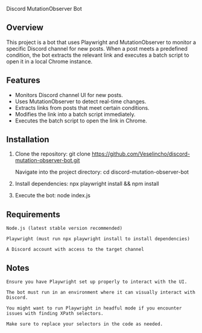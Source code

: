 Discord MutationObserver Bot

## Overview
This project is a bot that uses Playwright and MutationObserver to monitor a specific Discord channel for new posts. When a post meets a predefined condition, the bot extracts the relevant link and executes a batch script to open it in a local Chrome instance.



## Features
- Monitors Discord channel UI for new posts.
- Uses MutationObserver to detect real-time changes.
- Extracts links from posts that meet certain conditions.
- Modifies the link into a batch script immediately.
- Executes the batch script to open the link in Chrome.



## Installation

1. Clone the repository:
   git clone https://github.com/Veselincho/discord-mutation-observer-bot.git
   
    Navigate into the project directory:
    cd discord-mutation-observer-bot


2. Install dependencies:
    npx playwright install && npm install


3. Execute the bot:
    node index.js


 


## Requirements

    Node.js (latest stable version recommended)

    Playwright (must run npx playwright install to install dependencies)

    A Discord account with access to the target channel





## Notes

    Ensure you have Playwright set up properly to interact with the UI.

    The bot must run in an environment where it can visually interact with Discord.

    You might want to run Playwright in headful mode if you encounter issues with finding XPath selectors.

    Make sure to replace your selectors in the code as needed.